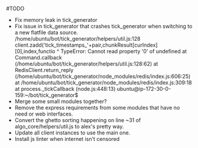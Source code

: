 #TODO  
- Fix memory leak in tick_generator
- Fix issue in tick_generator that crashes tick_generator when switching to a new flatfile data source.
  /home/ubuntu/bot/tick_generator/helpers/util.js:128
      client.zadd('tick_timestamps_'+pair,chunkResult[curIndex][0],index,functio
                                                               ^
  TypeError: Cannot read property '0' of undefined
      at Command.callback (/home/ubuntu/bot/tick_generator/helpers/util.js:128:62)
      at RedisClient.return_reply (/home/ubuntu/bot/tick_generator/node_modules/redis/index.js:606:25)
      at /home/ubuntu/bot/tick_generator/node_modules/redis/index.js:309:18
      at process._tickCallback (node.js:448:13)
  ubuntu@ip-172-30-0-159:~/bot/tick_generator$
- Merge some small modules together?
- Remove the express requirements from some modules that have no need or web interfaces.   
- Convert the ghetto sorting happening on line ~31 of algo_core/helpers/util.js to alex's pretty way.
- Update all client instances to use the main one.
- Install js linter when internet isn't censored